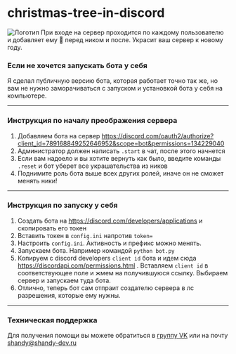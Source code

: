 # christmas-tree-in-discord
![Логотип](https://media.discordapp.net/attachments/680742104187797606/789168605961912322/cristmas_tree_bot.png "Логотип")
При входе на сервер проходится по каждому пользователю и добавляет ему 🎄 перед ником и после. Украсит ваш сервер к новому году.
### Если не хочется запускать бота у себя
Я сделал публичную версию бота, которая работает точно так же, но вам не нужно заморачиваться с запуском и установкой бота у себя на компьютере.
___
### Инструкция по началу преображения сервера
1. Добавляем бота на сервер https://discord.com/oauth2/authorize?client_id=789168849252646952&scope=bot&permissions=134229040
2. Администратор должен написать `.start` в чат, после этого начнется
3. Если вам надоело и вы хотите вернуть как было, введите команды `.reset` и бот уберет все украшательства из ников
4. Поднимите роль бота выше всех других ролей, иначе он не сможет менять ники!
___
### Инструкция по запуску у себя
1. Создать бота на https://discord.com/developers/applications и скопировать его токен
2. Вставить токен в `config.ini` напротив `token=`
3. Настроить `config.ini`. Активность и префикс можно менять.
4. Запускаем бота. Например командой `python bot.py`
5. Копируем с discord developers `client id` бота и идем сюда https://discordapi.com/permissions.html . Вставляем `client id` в соответствующее поле и жмем на получившуюся ссылку. Выбираем сервер и запускаем туда бота.
6. Отлично, теперь бот сам отпраит создателю сервера в лс разрешения, которые ему нужны.
___
### Техническая поддержка
Для получения помощи вы можете обратиться в [группу VK](https://vk.com/shandy_dev "пиши в ЛС сообщества") или на почту <shandy@shandy-dev.ru>